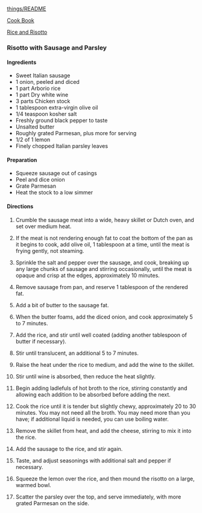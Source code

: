 [things/README](https://github.com/vmsmith/things/blob/master/README.md)

[Cook Book](https://github.com/vmsmith/CookBook/blob/master/README.md)

[Rice and Risotto](https://github.com/vmsmith/CookBook/blob/master/rice_risotto.md)

### Risotto with Sausage and Parsley  

#### Ingredients  

* Sweet Italian sausage  
* 1 onion, peeled and diced
* 1 part Arborio rice
* 1 part Dry white wine  
* 3 parts Chicken stock
* 1 tablespoon extra-virgin olive oil
* 1/4 teaspoon kosher salt
* Freshly ground black pepper to taste
* Unsalted butter
* Roughly grated Parmesan, plus more for serving
* 1/2 of 1 lemon
* Finely chopped Italian parsley leaves


#### Preparation   

* Squeeze sausage out of casings  
* Peel and dice onion  
* Grate Parmesan  
* Heat the stock to a low simmer  

#### Directions  

1. Crumble the sausage meat into a wide, heavy skillet or Dutch oven, and set over medium heat.  

2. If the meat is not rendering enough fat to coat the bottom of the pan as it begins to cook, add olive oil, 1 tablespoon at a time, until the meat is frying gently, not steaming.  

3. Sprinkle the salt and pepper over the sausage, and cook, breaking up any large chunks of sausage and stirring occasionally, until the meat is opaque and crisp at the edges, approximately 10 minutes.  

4. Remove sausage from pan, and reserve 1 tablespoon of the rendered fat.  

5. Add a bit of butter to the sausage fat.    

6. When the butter foams, add the diced onion, and cook approximately 5 to 7 minutes.  

7. Add the rice, and stir until well coated (adding another tablespoon of butter if necessary). 

8. Stir until translucent, an additional 5 to 7 minutes.  

9. Raise the heat under the rice to medium, and add the wine to the skillet.  

10. Stir until wine is absorbed, then reduce the heat slightly.  

11. Begin adding ladlefuls of hot broth to the rice, stirring constantly and allowing each addition to be absorbed before adding the next.  

12. Cook the rice until it is tender but slightly chewy, approximately 20 to 30 minutes. You may not need all the broth. You may need more than you have; if additional liquid is needed, you can use boiling water.  

13. Remove the skillet from heat, and add the cheese, stirring to mix it into the rice.  

14. Add the sausage to the rice, and stir again.  

15. Taste, and adjust seasonings with additional salt and pepper if necessary.  

16. Squeeze the lemon over the rice, and then mound the risotto on a large, warmed bowl.  

17. Scatter the parsley over the top, and serve immediately, with more grated Parmesan on the side.
